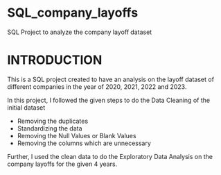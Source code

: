 # SQL_company_layoffs
SQL Project to analyze the company layoff dataset 

# INTRODUCTION
This is a SQL project created to have an analysis on the layoff dataset of different companies in the year of 2020, 2021, 2022 and 2023.

In this project, I followed the given steps to do the Data Cleaning of the initial dataset 
* Removing the duplicates
* Standardizing the data
* Removing the Null Values or Blank Values
* Removing the columns which are unnecessary

Further, I used the clean data to do the Exploratory Data Analysis on the company layoffs for the given 4 years.

